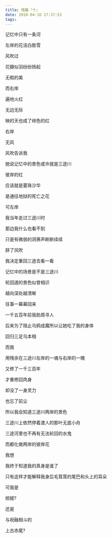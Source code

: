 ```yaml
---
title: 残篇『十』
date: 2010-04-16 17:37:53
tags:
---
```


记忆中只有一条河

左岸的花洁白胜雪

风吹过

花瓣似羽纷纷扬起

无暇的美

而右岸

遍地火红

无边无际

映的天也成了绯色的红

右岸

无风

风吹告诉我

她说记忆中的景色或许就是三途川

彼岸的红

应该就是蔓珠沙华

是通往地狱的死亡之花

可左岸

我当年走过三途川时

那边我什么也看不到

只是有微弱的洞箫声断断续续

辞了风吹

我决定重回三途去看一看

记忆中的场景是不是三途川

轮回道的景色似曾相识

越向深处越清晰

往事一幕幕回来

一千五百年前我助周寻人

后来为了阻止乌鸦成魔所以让她吃了我的身体

回归三足乌本相

而我

用残余在三途川左岸的一魂与右岸的一魄

又修了一千三百年

才重修回肉身

却没了一身灵力

也忘了前尘

所以我会知道三途川两岸的景色

三途川上依然停着渡人的那叶无底小舟

三途河里也不再有无法轮回的水鬼

而都化做两岸的彼岸花

我想

我终于知道我的真身是谁了

只有这样才能解释我身后毛茸茸的尾巴和头上的耳朵

可我是

妲姬?

还是

与祝融相斗的

上古赤尾?